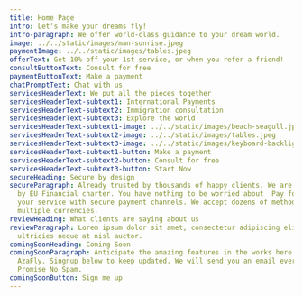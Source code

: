 ```yaml
---
title: Home Page
intro: Let's make your dreams fly!
intro-paragraph: We offer world-class guidance to your dream world.
image: ../../static/images/man-sunrise.jpeg
paymentImage: ../../static/images/tables.jpeg
offerText: Get 10% off your 1st service, or when you refer a friend!
consultButtonText: Consult for free
paymentButtonText: Make a payment
chatPromptText: Chat with us
servicesHeaderText: We put all the pieces together
servicesHeaderText-subtext1: International Payments
servicesHeaderText-subtext2: Immigration consultation
servicesHeaderText-subtext3: Explore the world
servicesHeaderText-subtext1-image: ../../static/images/beach-seagull.jpeg
servicesHeaderText-subtext2-image: ../../static/images/tables.jpeg
servicesHeaderText-subtext3-image: ../../static/images/keyboard-backlight.jpeg
servicesHeaderText-subtext1-button: Make a payment
servicesHeaderText-subtext2-button: Consult for free
servicesHeaderText-subtext3-button: Start Now
secureHeading: Secure by design
secureParagraph: Already trusted by thousands of happy clients. We are protected
  by EU Financial charter. You have nothing to be worried about  Pay for all
  your service with secure payment channels. We accept dozens of methods across
  multiple currencies.
reviewHeading: What clients are saying about us
reviewParagraph: Lorem ipsum dolor sit amet, consectetur adipiscing elit. Sed
  ultricies neque at nisl auctor.
comingSoonHeading: Coming Soon
comingSoonParagraph: Anticipate the amazing features in the works here on
  AzaFly. Singnup below to keep updated. We will send you an email every month.
  Promise No Spam.
comingSoonButton: Sign me up
---
```


